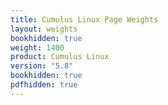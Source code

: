 ```yaml
---
title: Cumulus Linux Page Weights
layout: weights
bookhidden: true
weight: 1400
product: Cumulus Linux
version: "5.8"
bookhidden: true
pdfhidden: true
---
```

